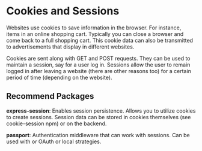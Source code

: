 # Cookies and Sessions
Websites use cookies to save information in the browser. For instance, items in an online shopping cart. Typically you can close a browser and come back to a full shopping cart. This cookie data can also be transmitted to advertisements that display in different websites. 

Cookies are sent along with GET and POST requests. They can be used to maintain a session, say for a user log in. Sessions allow the user to remain logged in after leaving a website (there are other reasons too) for a certain period of time (depending on the website). 

## Recommend Packages
**express-session**: Enables session persistence. Allows you to utilize cookies to create sessions. Session data can be stored in cookies themselves (see cookie-session npm) or on the backend.  

**passport**: Authentication middleware that can work with sessions. Can be used with or OAuth or local strategies.  